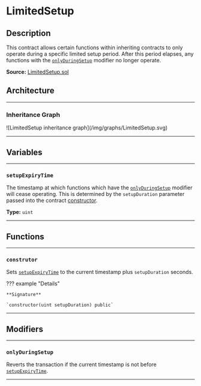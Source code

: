 # LimitedSetup

## Description

This contract allows certain functions within inheriting contracts to only operate during a specific limited setup period. After this period elapses, any functions with the [`onlyDuringSetup`](#onlyduringsetup) modifier no longer operate.

**Source:** [LimitedSetup.sol](https://github.com/Synthetixio/synthetix/blob/master/contracts/LimitedSetup.sol)

## Architecture

---

### Inheritance Graph

<centered-image>
    ![LimitedSetup inheritance graph](/img/graphs/LimitedSetup.svg)
</centered-image>

---

## Variables

---

### `setupExpiryTime`

The timestamp at which functions which have the [`onlyDuringSetup`](#onlyduringsetup) modifier will cease operating. This is determined by the `setupDuration` parameter passed into the contract [constructor](#constructor).

**Type:** `uint`

---

## Functions

---

### `construtor`

Sets [`setupExpiryTime`](#setupexpirytime) to the current timestamp plus `setupDuration` seconds.

??? example "Details"

    **Signature**

    `constructor(uint setupDuration) public`

---

## Modifiers

---

### `onlyDuringSetup`

Reverts the transaction if the current timestamp is not before [`setupExpiryTime`](#setupexpirytime).

---
